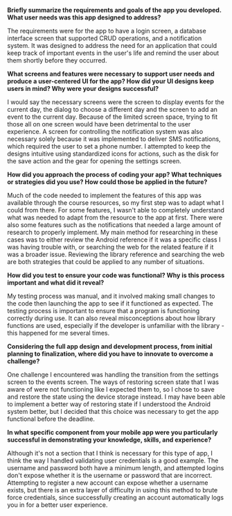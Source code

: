 **Briefly summarize the requirements and goals of the app you developed. What user needs was this app designed to address?**

The requirements were for the app to have a login screen, a database interface screen that supported CRUD operations, and a notification system. It was designed to address the need for an application that could keep track of important events in the user's life and remind the user about them shortly before they occurred.

**What screens and features were necessary to support user needs and produce a user-centered UI for the app? How did your UI designs keep users in mind? Why were your designs successful?**

I would say the necessary screens were the screen to display events for the current day, the dialog to choose a different day and the screen to add an event to the current day. Because of the limited screen space, trying to fit those all on one screen would have been detrimental to the user experience. A screen for controlling the notification system was also necessary solely because it was implemented to deliver SMS notifications, which required the user to set a phone number. I attempted to keep the designs intuitive using standardized icons for actions, such as the disk for the save action and the gear for opening the settings screen.

**How did you approach the process of coding your app? What techniques or strategies did you use? How could those be applied in the future?**

Much of the code needed to implement the features of this app was available through the course resources, so my first step was to adapt what I could from there. For some features, I wasn't able to completely understand what was needed to adapt from the resource to the app at first. There were also some features such as the notifications that needed a large amount of research to properly implement. My main method for researching in these cases was to either review the Android reference if it was a specific class I was having trouble with, or searching the web for the related feature if it was a broader issue. Reviewing the library reference and searching the web are both strategies that could be applied to any number of situations.

**How did you test to ensure your code was functional? Why is this process important and what did it reveal?**

My testing process was manual, and it involved making small changes to the code then launching the app to see if it functioned as expected. The testing process is important to ensure that a program is functioning correctly during use. It can also reveal misconceptions about how library functions are used, especially if the developer is unfamiliar with the library - this happened for me several times.

**Considering the full app design and development process, from initial planning to finalization, where did you have to innovate to overcome a challenge?**

One challenge I encountered was handling the transition from the settings screen to the events screen. The ways of restoring screen state that I was aware of were not functioning like I expected them to, so I chose to save and restore the state using the device storage instead. I may have been able to implement a better way of restoring state if I understood the Android system better, but I decided that this choice was necessary to get the app functional before the deadline.

**In what specific component from your mobile app were you particularly successful in demonstrating your knowledge, skills, and experience?**

Although it's not a section that I think is necessary for this type of app, I think the way I handled validating user credentials is a good example. The username and password both have a minimum length, and attempted logins don't expose whether it is the username or password that are incorrect. Attempting to register a new account can expose whether a username exists, but there is an extra layer of difficulty in using this method to brute force credentials, since successfully creating an account automatically logs you in for a better user experience.
